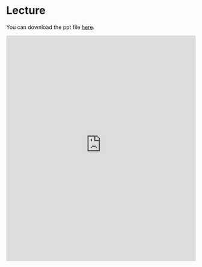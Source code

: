 # Lecture

You can download the ppt file [here](https://thelogicalgrammar.github.io/pLoT_workshop/3.pptx).

<iframe src='https://thelogicalgrammar.github.io/pLoT_workshop/3.pdf' width='100%' height='600px' frameborder='0'>
